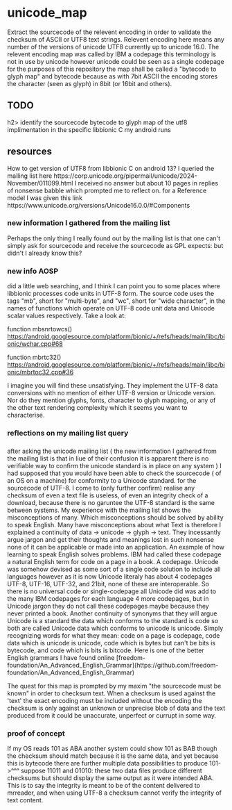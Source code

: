 # unicode_map
Extract the sourcecode of the relevent encoding in order to validate the checksum of ASCII or UTF8 text strings. Relevent encoding here means any number of the versions of unicode UTF8 currently up to  unicode 16.0. The relevent encoding map was called by IBM a codepage this terminology is not in use by unicode however unicode could be seen as a single codepage for the purposes of this repository the map shall be called a "bytecode to glyph map" and bytecode because as with 7bit ASCII the encoding stores the character (seen as glyph) in 8bit (or 16bit and others).
<h2>TODO</h2>h2> identify the sourcecode bytecode to glyph map of the utf8 implimentation in the specific libbionic C my android runs
<h2>resources</h2>
How to get version of UTF8 from libbionic C on android 13?
I queried the mailing list here https://corp.unicode.org/pipermail/unicode/2024-November/011099.html I received no answer but about 10 pages in replies of nonsense babble which prompted me to reflect on.
for a Reference model I was given this link https://www.unicode.org/versions/Unicode16.0.0/#Components
<h3>new information I gathered from the mailing list</h2>
Perhaps the only thing I really found out by the mailing list is that one can't simply ask for sourcecode and receive the sourcecode as GPL expects: but didn't I already know this?
<h3>new info AOSP</h3>
 did a little web searching, and I think I can point you to some places 
where libbionic 
<https://android.googlesource.com/platform/bionic/+/refs/heads/main/libc> 
processes code units in UTF-8 form. The source code uses the tags "mb", 
short for "multi-byte", and "wc", short for "wide character", in the 
names of functions which operate on UTF-8 code unit data and Unicode 
scalar values respectively.  Take a look at:

function mbsnrtowcs() 
<https://android.googlesource.com/platform/bionic/+/refs/heads/main/libc/bionic/wchar.cpp#68>

function mbrtc32() 
<https://android.googlesource.com/platform/bionic/+/refs/heads/main/libc/bionic/mbrtoc32.cpp#36>

I imagine you will find these unsatisfying. They implement the UTF-8 
data conversions with no mention of either UTF-8 version or Unicode 
version. Nor do they mention glyphs, fonts, character to glyph mapping, 
or any of the other text rendering complexity which it seems you want to 
characterise.

<h3>reflections on my mailing list query<h3></h3> 
after asking the unicode mailing list ( the new information I gathered from the mailing list is that in liue of their confusion it is apparent there is no verifiable way to confirm the unicode standard is in place on any system ) I had supposed that you would have been able to check the sourcecode ( of an OS on a machine) for conformity to a Unicode standard. for the sourcecode of UTF-8. I come to (only further confirm) realise any checksum of even a text file is useless, of even an integrity check of a download, because there is no garuntee the UTF-8 standard is the same between systems. 
My experience with the mailing list shows the misconceptions of many. Which misconceptions should be solved by ability to speak English. Many have misconceptions about what Text is therefore I explained a continuity of data -> unicode -> glyph -> text. They incessantly argue jargon and get their thoughts and meanings lost in such nonsense none of it can be applicable or made into an application.
An example of how learning to speak English solves problems. IBM had called these codepage a natural English term for code on a page in a book. A codepage. Unicode was somehow devised as some sort of a single code solution to include all languages however as it is now Unicode literaly has about 4 codepages UTF-8, UTF-16, UTF-32, and 21bit, none of these are interoperable. So there is no universal code or single-codepage all Unicode did was add to the many IBM codepages for each language 4 more codepages, but in Unicode jargon they do not call these codepages maybe because they never printed a book. Another continuity of synonyms that they will argue Unicode is a standard the data which conforms to the standard is code so both are called Unicode data which conforms to unicode is unicode. Simply recognizing words for what they mean: code on a page is codepage, code data which is unicode is unicode, code which is bytes but can't be bits is bytecode, and code which is bits is bitcode. 
Here is one of the better English grammars I have found online [freedom-foundation/An_Advanced_English_Grammar](https://github.com/freedom-foundation/An_Advanced_English_Grammar)

The quest for this map is prompted by my maxim "the sourcecode must be known" in order to checksum text. When a checksum is used against the 'text' the exact encoding must be included without the encoding the checksum is only against an unknown or unprecise blob of data and the text produced from it could be unaccurate, unperfect or currupt in some way.
  <h3>proof of concept</h3>
  If my OS reads 101 as ABA another system could show 101 as BAB though the checksum should match because it is the same data, and yet because this is bytecode there are further multiple data possibilities to produce 101->ⁿⁿⁿ suppose 11011 and 01010: these two data files produce different checksums but should display the same output as it were intended ABA. This is to say the integrity is meant to be of the content delivered to mrreader, and when using UTF-8 a checksum cannot verify the integrity of text content. 
